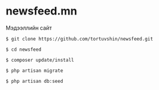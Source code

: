 # newsfeed.mn

Мэдээллийн сайт
```
$ git clone https://github.com/tortuvshin/newsfeed.git

$ cd newsfeed

$ composer update/install

$ php artisan migrate

$ php artisan db:seed

```
